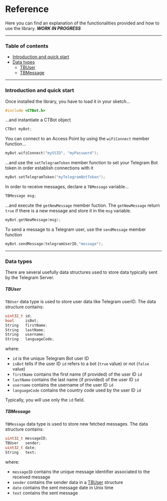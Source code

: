 # Reference
Here you can find an explanation of the functionalities provided and how to use the library.
_**WORK IN PROGRESS**_
___
### Table of contents
+ [Introduction and quick start](#introduction-and-quick.start)
+ [Data types](#data-types)
  + [TBUser](#tbuser)
  + [TBMessage](#tbmessage)
___
### Introduction and quick start
Once installed the library, you have to load it in your sketch...
```c++
#include <CTBot.h>
```
...and instantiate a CTBot object
```c++
CTBot myBot;
```
You can connect to an Access Point by using the `wiFiConnect` member function...
```c++
myBot.wifiConnect("mySSID", "myPassword");
```
...and use the `setTelegramToken` member function to set your Telegram Bot token in order establish connections with it
```c++
myBot.setTelegramToken("myTelegramBotToken");
```
In order to receive messages, declare a `TBMessage` variable...
```c++
TBMessage msg;
```
...and execute the `getNewMessage` member fuction. 
The `getNewMessage` return `true` if there is a new message and store it in the `msg` variable.
```c++
myBot.getNewMessage(msg);
```
To send a message to a Telegram user, use the `sendMessage` member function
```c++
myBot.sendMessage(telegramUserID,"message");
```
___
### Data types
There are several usefully data structures used to store data typically sent by the Telegram Server.
##### TBUser
`TBUser` data type is used to store user data like Telegram userID. The data structure contains:
```c++
uint32_t id;
bool     isBot;
String   firstName;
String   lastName;
String   username;
String   languageCode;
```
where:
+ `id` is the unique Telegram Bot user ID
+ `isBot` tells if the user ID `id` refers to a bot (`true` value) or not (`false ` value)
+ `firstName` contains the first name (if provided) of the user ID `id`
+ `lastName` contains the last name (if provided) of the user ID `id`
+ `username` contains the username of the user ID `id`
+ `languageCode` contains the country code used by the user ID `id`

Typically, you will use only the `id` field.
##### TBMessage
`TBMessage` data type is used to store new fetched messages. The data structure contains:
```c++
uint32_t messageID;
TBUser   sender;
uint32_t date;
String   text;
```
where:
+ `messageID` contains the unique message identifier associated to the received message
+ `sender` contains the sender data in a [TBUser](#tbuser) structure
+ `date` contains the sent message date in Unix time
+ `text` contains the sent message

